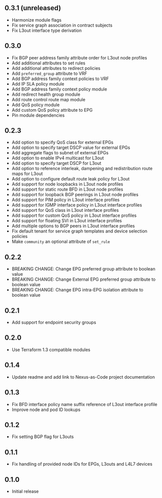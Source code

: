 ## 0.3.1 (unreleased)

- Harmonize module flags
- Fix service graph association in contract subjects
- Fix L3out interface type derivation

## 0.3.0

- Fix BGP peer address family attribute order for L3out node profiles
- Add additional attributes to set rules
- Add additional attributes to redirect policies
- Add `preferred_group` attribute to VRF
- Add BGP address family context policies to VRF
- Add IP SLA policy module
- Add BGP address family context policy module
- Add redirect health group module
- Add route control route map module
- Add QoS policy module
- Add custom QoS policy attribute to EPG
- Pin module dependencies

## 0.2.3

- Add option to specify QoS class for external EPGs
- Add option to specify target DSCP value for external EPGs
- Add aggregate flags to subnet of external EPGs
- Add option to enable IPv4 multicast for L3out
- Add option to specify target DSCP for L3out
- Add option to reference interleak, dampening and redistribution route maps for L3out
- Add option to configure default route leak policy for L3out
- Add support for node loopbacks in L3out node profiles
- Add support for static route BFD in L3out node profiles
- Add support for loopback BGP peerings in L3out node profiles
- Add support for PIM policy in L3out interface profiles
- Add support for IGMP interface policy in L3out interface profiles
- Add support for QoS class in L3out interface profiles
- Add support for custom QoS policy in L3out interface profiles
- Add support for floating SVI in L3out interface profiles
- Add multiple options to BGP peers in L3out interface profiles
- Fix default tenant for service graph templates and device selection policies
- Make `community` an optional attribute of `set_rule`

## 0.2.2

- BREAKING CHANGE: Change EPG preferred group attribute to boolean value
- BREAKING CHANGE: Change External EPG preferred group attribute to boolean value
- BREAKING CHANGE: Change EPG intra-EPG isolation attribute to boolean value

## 0.2.1

- Add support for endpoint security groups

## 0.2.0

- Use Terraform 1.3 compatible modules

## 0.1.4

- Update readme and add link to Nexus-as-Code project documentation

## 0.1.3

- Fix BFD interface policy name suffix reference of L3out interface profile
- Improve node and pod ID lookups

## 0.1.2

- Fix setting BGP flag for L3outs

## 0.1.1

- Fix handling of provided node IDs for EPGs, L3outs and L4L7 devices

## 0.1.0

- Initial release
